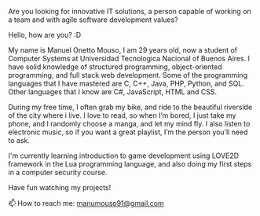 Are you looking for innovative IT solutions, a person capable of working on a team and with agile software development values?

Hello, how are you? :D

My name is Manuel Onetto Mouso, I am 29 years old, now a student of Computer Systems at Universidad Tecnologica Nacional of Buenos Aires.
I have solid knowledge of structured programming, object-oriented programming, and full stack web development. Some of the programming languages that I have mastered are C, C++, Java, PHP, Python, and SQL. Other languages that I know are C#, JavaScript, HTML and CSS.

During my free time, I often grab my bike, and ride to the beautiful riverside of the city where i live. I love to read, so when I’m bored, I just take my phone, and I randomly choose a manga, and let my mind fly. I also listen to electronic music, so if you want a great playlist, I’m the person you’ll need to ask. 

I'm currently learning introduction to game development using LOVE2D framework in the Lua programming language, and also doing my first steps in a computer security course. 

Have fun watching my projects!


📫 How to reach me: manumouso91@gmail.com

<!---
manumouso/manumouso is a ✨ special ✨ repository because its `README.md` (this file) appears on your GitHub profile.
You can click the Preview link to take a look at your changes.
--->
